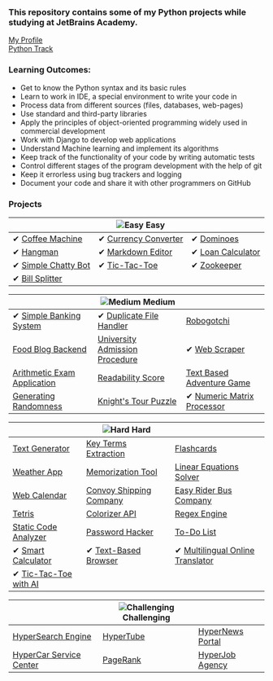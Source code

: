 ### This repository contains some of my Python projects while studying at JetBrains Academy.

[My Profile](https://hyperskill.org/profile/18560703) <br>
[Python Track](https://hyperskill.org/tracks/2)

### Learning Outcomes:
- Get to know the Python syntax and its basic rules
- Learn to work in IDE, a special environment to write your code in
- Process data from different sources (files, databases, web-pages)
- Use standard and third-party libraries
- Apply the principles of object-oriented programming widely used in commercial development
- Work with Django to develop web applications
- Understand Machine learning and implement its algorithms
- Keep track of the functionality of your code by writing automatic tests
- Control different stages of the program development with the help of git
- Keep it errorless using bug trackers and logging
- Document your code and share it with other programmers on GitHub


### Projects

| | ![Easy](https://hyperskill.azureedge.net/static/img/easy.331dff7f.svg) Easy | |
--- | --- | --- |
✔ [Coffee Machine](https://hyperskill.org/projects/68) | ✔ [Currency Converter](https://hyperskill.org/projects/157) |✔ [Dominoes](https://hyperskill.org/projects/146)
✔ [Hangman](https://hyperskill.org/projects/69) | ✔ [Markdown Editor](https://hyperskill.org/projects/162) | ✔ [Loan Calculator](https://hyperskill.org/projects/90)
✔ [Simple Chatty Bot](https://hyperskill.org/projects/97) |  ✔ [Tic-Tac-Toe](https://hyperskill.org/projects/73) | ✔ [Zookeeper](https://hyperskill.org/projects/98)
✔ [Bill Splitter](https://hyperskill.org/projects/175) |

| | ![Medium](https://hyperskill.azureedge.net/static/img/medium.4bc6849c.svg) Medium | |
--- | --- | --- |
✔ [Simple Banking System ](https://hyperskill.org/projects/109) | ✔ [Duplicate File Handler ](https://hyperskill.org/projects/176) | [Robogotchi](https://hyperskill.org/projects/135)
[Food Blog Backend ](https://hyperskill.org/projects/167) | [University Admission Procedure ](https://hyperskill.org/projects/163) | ✔ [Web Scraper](https://hyperskill.org/projects/145)
[Arithmetic Exam Application](https://hyperskill.org/projects/173) | [Readability Score](https://hyperskill.org/projects/155) | [Text Based Adventure Game](https://hyperskill.org/projects/161)
[Generating Randomness](https://hyperskill.org/projects/156) | [Knight's Tour Puzzle](https://hyperskill.org/projects/141) | ✔ [Numeric Matrix Processor](https://hyperskill.org/projects/96) | ✔ [Rock-Paper-Scissors](https://hyperskill.org/projects/78)

| | ![Hard](https://hyperskill.azureedge.net/static/img/hard.e8e1bf49.svg) Hard | |
--- | --- | --- |
[Text Generator](https://hyperskill.org/projects/134) | [Key Terms Extraction](https://hyperskill.org/projects/166) | [Flashcards](https://hyperskill.org/projects/127)
[Weather App](https://hyperskill.org/projects/164) | [Memorization Tool](https://hyperskill.org/projects/159) | [Linear Equations Solver](https://hyperskill.org/projects/144)
[Web Calendar](https://hyperskill.org/projects/170) | [Convoy Shipping Company](https://hyperskill.org/projects/151) | [Easy Rider Bus Company](https://hyperskill.org/projects/128)
[Tetris](https://hyperskill.org/projects/147) | [Colorizer API](https://hyperskill.org/projects/169) | [Regex Engine](https://hyperskill.org/projects/114)
[Static Code Analyzer](https://hyperskill.org/projects/112) | [Password Hacker](https://hyperskill.org/projects/80) | [To-Do List](https://hyperskill.org/projects/105)
✔ [Smart Calculator](https://hyperskill.org/projects/74) | ✔ [Text-Based Browser](https://hyperskill.org/projects/79) | ✔ [Multilingual Online Translator](https://hyperskill.org/projects/99)
✔ [Tic-Tac-Toe with AI](https://hyperskill.org/projects/82) |

| |![Challenging](https://hyperskill.azureedge.net/static/img/challenging.81b9c2e4.svg) Challenging | |
--- | --- | --- |
[HyperSearch Engine](https://hyperskill.org/projects/168) |  [HyperTube](https://hyperskill.org/projects/131) |  [HyperNews Portal](https://hyperskill.org/projects/102)
[HyperCar Service Center](https://hyperskill.org/projects/85) |  [PageRank](https://hyperskill.org/projects/92) |  [HyperJob Agency](https://hyperskill.org/projects/94)
